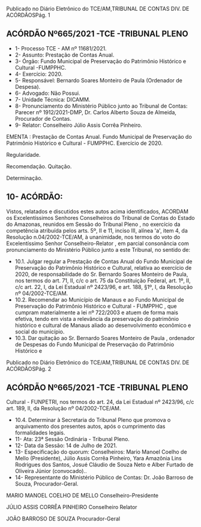 Publicado  no  Diário  Eletrônico do TCE/AM,TRIBUNAL DE CONTAS DIV. DE ACÓRDÃOSPág. 1

## ACÓRDÃO Nº665/2021 -TCE -TRIBUNAL PLENO

- 1- Processo TCE - AM nº 11681/2021.
- 2- Assunto: Prestação de Contas Anual.
- 3- Órgão: Fundo  Municipal  de  Preservação  do  Patrimônio  Histórico  e Cultural -FUMPPHC.
- 4- Exercício: 2020.
- 5- Responsável: Bernardo Soares Monteiro de Paula (Ordenador de Despesa).
- 6- Advogado: Não Possui.
- 7- Unidade Técnica: DICAMM.
- 8- Pronunciamento  do  Ministério  Público  junto  ao  Tribunal  de  Contas: Parecer  nº 1912/2021-DMP, Dr. Carlos Alberto Souza de Almeida, Procurador de Contas.
- 9- Relator: Conselheiro Júlio Assis Corrêa Pinheiro.

EMENTA : Prestação de Contas Anual. Fundo Municipal de Preservação do Patrimônio Histórico e Cultural - FUMPPHC. Exercício de 2020.

Regularidade.

Recomendação. Quitação.

Determinação.

## 10-  ACÓRDÃO:

Vistos, relatados e discutidos estes autos acima identificados, ACORDAM os Excelentíssimos Senhores Conselheiros do Tribunal de Contas do Estado do Amazonas, reunidos em Sessão do Tribunal Pleno , no exercício da competência atribuída pelos arts. 5º, II e 11, inciso III, alínea 'a', item 4, da Resolução n.04/2002-TCE/AM, à unanimidade, nos termos do voto do Excelentíssimo Senhor Conselheiro-Relator , em parcial consonância com pronunciamento do Ministério Público junto a este Tribunal, no sentido de:

- 10.1. Julgar  regular a  Prestação  de  Contas Anual  do Fundo  Municipal  de Preservação do Patrimônio Histórico e Cultural, relativa  ao  exercício de  2020,  de  responsabilidade do  Sr.  Bernardo  Soares  Monteiro  de Paula, nos termos do art. 71, II, c/c o art. 75 da Constituição Federal, art. 1º,  II,  c/c  art.  22,  I,  da  Lei  Estadual  nº  2423/96,  e  art.  188,  §1º,  I,  da Resolução nº 04/2002-TCE/AM.
- 10.2. Recomendar ao Município  de  Manaus e  ao Fundo  Municipal  de Preservação  do  Patrimônio  Histórico  e  Cultural  -  FUMPPHC , que cumpram materialmente a lei nº 722/2003 e atuem de forma mais efetiva, tendo  em  vista  a  relevância  da  preservação  do  patrimônio  histórico  e cultural  de  Manaus  aliado  ao  desenvolvimento  econômico  e  social  do município.
- 10.3.  Dar quitação ao Sr. Bernardo Soares Monteiro de Paula , ordenador de Despesas do Fundo Municipal de Preservação do Patrimônio Histórico e

Publicado  no  Diário  Eletrônico do TCE/AM,TRIBUNAL DE CONTAS DIV. DE ACÓRDÃOSPág. 2

## ACÓRDÃO Nº665/2021 -TCE -TRIBUNAL PLENO

Cultural - FUNPETRI, nos termos do art. 24, da Lei Estadual nº 2423/96, c/c art. 189, II, da Resolução nº 04/2002-TCE/AM.

- 10.4. Determinar à Secretaria do Tribunal Pleno que promova o arquivamento dos presentes autos, após o cumprimento das formalidades legais.
- 11-  Ata: 23ª Sessão Ordinária - Tribunal Pleno.
- 12-  Data da Sessão: 14 de Julho de 2021.
- 13-  Especificação do quorum: Conselheiros: Mario Manoel Coelho de Mello (Presidente), Júlio Assis Corrêa Pinheiro, Yara Amazônia Lins Rodrigues dos Santos, Josué Cláudio de Souza Neto e Alber Furtado de Oliveira Júnior (convocado)..
- 14-  Representante  do  Ministério  Público  de  Contas: Dr. João  Barroso  de  Souza, Procurador-Geral.

MARIO MANOEL COELHO DE MELLO Conselheiro-Presidente

JÚLIO ASSIS CORRÊA PINHEIRO Conselheiro Relator

JOÃO BARROSO DE SOUZA Procurador-Geral